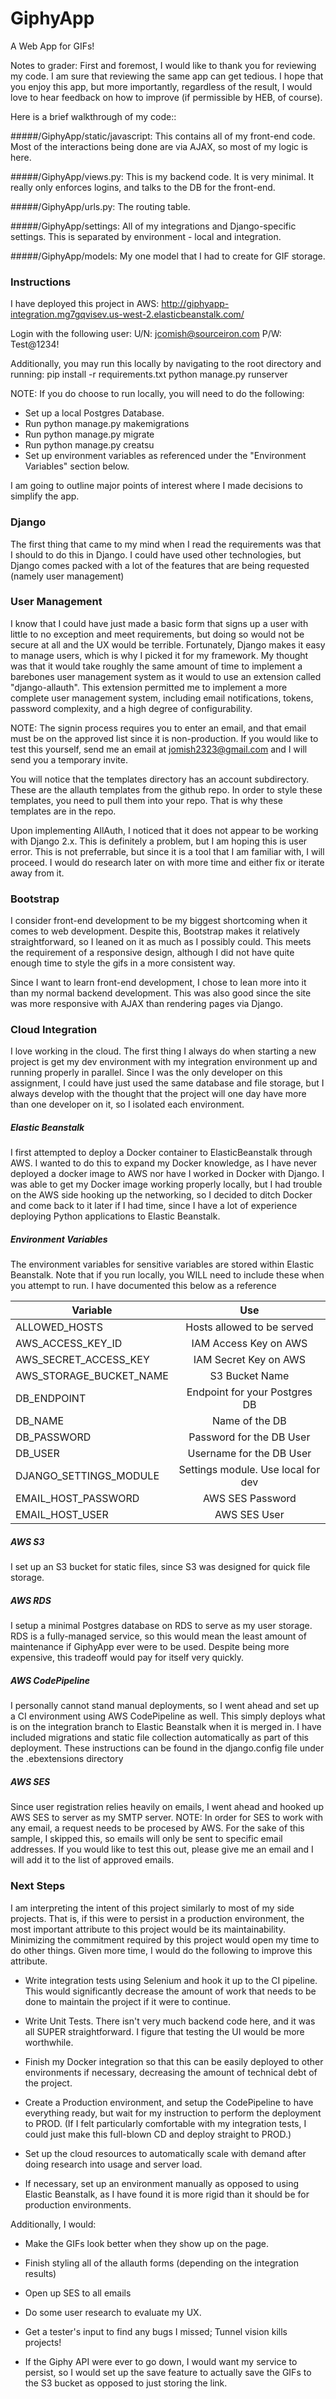 # GiphyApp
  A Web App for GIFs!

Notes to grader:
  First and foremost, I would like to thank you for reviewing my code. I am sure that reviewing the same 
  app can get tedious. I hope that you enjoy this app, but more importantly, regardless of the result, I would love
  to hear feedback on how to improve (if permissible by HEB, of course).
  
  Here is a brief walkthrough of my code::
  
  #####/GiphyApp/static/javascript: 
  This contains all of my front-end code. Most of the interactions being done are via AJAX, so most of my logic is here.
  
  #####/GiphyApp/views.py: 
  This is my backend code. It is very minimal. It really only enforces logins, and talks to the DB for the front-end.
  
  #####/GiphyApp/urls.py: 
  The routing table.
  
  #####/GiphyApp/settings: 
  All of my integrations and Django-specific settings. This is separated by environment - local and integration.
  
  #####/GiphyApp/models: 
  My one model that I had to create for GIF storage.

### Instructions
  I have deployed this project in AWS: http://giphyapp-integration.mg7gqvisev.us-west-2.elasticbeanstalk.com/
  
  Login with the following user:
  U/N: jcomish@sourceiron.com
  P/W: Test@1234!
  
  Additionally, you may run this locally by navigating to the root directory and running:
  pip install -r requirements.txt
  python manage.py runserver
  
  NOTE: If you do choose to run locally, you will need to do the following:
  - Set up a local Postgres Database.
  - Run python manage.py makemigrations
  - Run python manage.py migrate
  - Run python manage.py creatsu
  - Set up environment variables as referenced under the "Environment Variables" section below.

  I am going to outline major points of interest where I made decisions to simplify the app.

### Django
  The first thing that came to my mind when I read the requirements was that I should to do this in Django. I could have
  used other technologies, but Django comes packed with a lot of the features that are being requested (namely
  user management)

### User Management
  I know that I could have just made a basic form that signs up a user with little to no exception and meet requirements,
  but doing so would not be secure at all and the UX would be terrible. Fortunately, Django makes it easy to manage
  users, which is why I picked it for my framework. My thought was that it would take roughly the same amount of time
  to implement a barebones user management system as it would to use  an extension called "django-allauth". This
  extension permitted me to implement a more complete user management system, including email notifications, tokens, 
  password complexity, and a high degree of configurability.
  
  NOTE: The signin process requires you to enter an email, and that email must be on the approved list since it is non-production.
  If you would like to test this yourself, send me an email at jomish2323@gmail.com and I will send you a temporary invite.
  
  You will notice that the templates directory has an account subdirectory. These are the allauth templates from the
  github repo. In order to style these templates, you need to pull them into your repo. That is why these templates
  are in the repo.
  
  Upon implementing AllAuth, I noticed that it does not appear to be working with Django 2.x. This is definitely a 
  problem, but I am hoping this is user error. This is not preferrable, but since it is a tool that I am familiar with, 
  I will proceed. I would do research later on with more time and either fix or iterate away from it.

### Bootstrap 
  I consider front-end development to be my biggest shortcoming when it comes to web development. Despite this,
  Bootstrap makes it relatively straightforward, so I leaned on it as much as I possibly could. 
  This meets the requirement of a responsive design, although I did not have quite enough time to style the gifs in a 
  more consistent way. 
  
  Since I want to learn front-end development, I chose to lean more into it than my normal backend development. This was
  also good since the site was more responsive with AJAX than rendering pages via Django.

### Cloud Integration
  I love working in the cloud. The first thing I always do when starting a new project is get my dev environment with my 
  integration environment up and running properly in parallel. Since I was the only developer on this assignment, I
  could have just used the same database and file storage, but I always develop with the thought that the project will
  one day have more than one developer on it, so I isolated each environment.

##### Elastic Beanstalk
  I first attempted to deploy a Docker container to ElasticBeanstalk through AWS. I wanted to do this
  to expand my Docker knowledge, as I have never deployed a docker image to AWS nor have I worked in Docker with
  Django. I was able to get my Docker image working properly locally, but I had trouble on the AWS side hooking up
  the networking, so I decided to ditch Docker and come back to it later if I had time, since I have a lot of experience
  deploying Python applications to Elastic Beanstalk. 

##### Environment Variables
  The environment variables for sensitive variables are stored within Elastic Beanstalk. Note that if you run locally, 
  you WILL need to include these when you attempt to run. I have documented this below as a reference
  
  | Variable                | Use                                |
  | ------------------------|:----------------------------------:|
  | ALLOWED_HOSTS           | Hosts allowed to be served         |
  | AWS_ACCESS_KEY_ID       | IAM Access Key on AWS              |
  | AWS_SECRET_ACCESS_KEY   | IAM Secret Key on AWS              |
  | AWS_STORAGE_BUCKET_NAME | S3 Bucket Name                     |
  | DB_ENDPOINT             | Endpoint for your Postgres DB      |
  | DB_NAME                 | Name of the DB                     |
  | DB_PASSWORD             | Password for the DB User           |
  | DB_USER                 | Username for the DB User           |
  | DJANGO_SETTINGS_MODULE  | Settings module. Use local for dev |
  | EMAIL_HOST_PASSWORD     | AWS SES Password                   |
  | EMAIL_HOST_USER         | AWS SES User                       |

  
##### AWS S3
  I set up an S3 bucket for static files, since S3 was designed for quick file storage.

##### AWS RDS
  I setup a minimal Postgres database on RDS to serve as my user storage. RDS is a fully-managed service, so
  this would mean the least amount of maintenance if GiphyApp ever were to be used. Despite being more expensive,
  this tradeoff would  pay for itself very quickly.

##### AWS CodePipeline
  I personally cannot stand manual deployments, so I went ahead and set up a CI environment using
  AWS CodePipeline as well. This simply deploys what is on the integration branch to Elastic Beanstalk
  when it is merged in. I have included migrations and static file collection automatically as part of this deployment.
  These instructions can be found in the django.config file under the .ebextensions directory

##### AWS SES
  Since user registration relies heavily on emails, I went ahead and hooked up AWS SES to server as my SMTP server.
  NOTE: In order for SES to work with any email, a request needs to be procesed by AWS. For the sake of this sample, I 
  skipped this, so emails will only be sent to specific email addresses. If you would like to test this out, please
  give me an email and I will add it to the list of approved emails.

### Next Steps
  I am interpreting the intent of this project similarly to most of my side projects. That is, if this were to persist in a 
  production environment, the most important attribute to this project would be its maintainability. Minimizing the
  commitment required by this project would open my time to do other things. Given more time, I would do the following
  to improve this attribute.

  - Write integration tests using Selenium and hook it up to the CI pipeline. This would significantly decrease 
    the amount of work that needs to be done to maintain the project if it were to continue.

  - Write Unit Tests. There isn't very much backend code here, and it was all SUPER straightforward. I figure that
    testing the UI would be more worthwhile.

  - Finish my Docker integration so that this can be easily deployed to other environments if necessary, 
    decreasing the amount of technical debt of the project.

  - Create a Production environment, and setup the CodePipeline to have everything ready, but wait for my instruction
    to perform the deployment to PROD. (If I felt particularly comfortable with my integration tests, I could just make
    this full-blown CD and deploy straight to PROD.)

  - Set up the cloud resources to automatically scale with demand after doing research into usage and server load.

  - If necessary, set up an environment manually as opposed to using Elastic Beanstalk, as I have found it is more 
    rigid than it should be for production environments.

  Additionally, I would:
  - Make the GIFs look better when they show up on the page.
  
  - Finish styling all of the allauth forms (depending on the integration results)
  
  - Open up SES to all emails
  
  - Do some user research to evaluate my UX.
  
  - Get a tester's input to find any bugs I missed; Tunnel vision kills projects!
  
  - If the Giphy API were ever to go down, I would want my service to persist, so I would set up the save feature to 
    actually save the GIFs to the S3 bucket as opposed to just storing the link.
